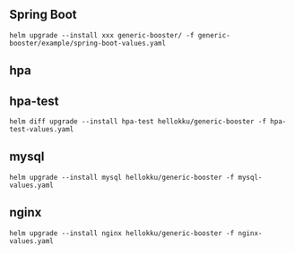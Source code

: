 ## Spring Boot
```
helm upgrade --install xxx generic-booster/ -f generic-booster/example/spring-boot-values.yaml
```

## hpa
## hpa-test
```
helm diff upgrade --install hpa-test hellokku/generic-booster -f hpa-test-values.yaml
```

## mysql
```
helm upgrade --install mysql hellokku/generic-booster -f mysql-values.yaml
```

## nginx
```
helm upgrade --install nginx hellokku/generic-booster -f nginx-values.yaml
```